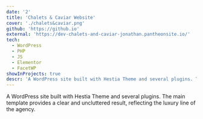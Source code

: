 ```yaml
---
date: '2'
title: 'Chalets & Caviar Website'
cover: './chalets&caviar.png'
github: 'https://github.io'
external: 'https://dev-chalets-and-caviar-jonathan.pantheonsite.io/'
tech:
  - WordPress
  - PHP
  - JS
  - Elementor
  - FacetWP
showInProjects: true
descr: 'A WordPress site built with Hestia Theme and several plugins. The main template provides a clear and uncluttered result, reflecting the luxury line of the agency.'
---
```


A WordPress site built with Hestia Theme and several plugins. The main template provides a clear and uncluttered result, reflecting the luxury line of the agency.

